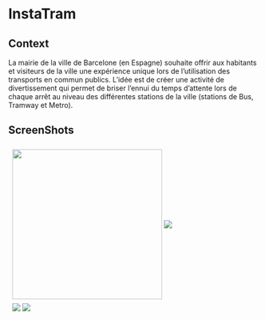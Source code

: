 <h1> InstaTram  </h1>
<h2> Context </h2>

<p>La mairie de la ville de Barcelone (en Espagne) souhaite offrir aux habitants et visiteurs de la 
ville une expérience unique lors de l’utilisation  des transports en commun publics.  L’idée est 
de créer une activité de divertissement qui permet de briser l’ennui du temps d’attente lors de 
chaque arrêt au niveau des différentes stations de la ville  (stations de Bus, Tramway et Metro).</p>

<h2> ScreenShots</h2>
<div class="row" style=" display: flex;flex-wrap: wrap;padding: 0 4px;">
  <div class="column" style="flex: 50%;
  padding: 0 4px">
    <img src="https://user-images.githubusercontent.com/71210522/120118816-d18e0c00-c194-11eb-8f5d-d8e96583cde8.jpg" style=" margin-top: 8px;
  vertical-align: middle" hight="500" width="300">
    <img src="https://user-images.githubusercontent.com/71210522/120118828-e79bcc80-c194-11eb-9c87-b0a7e02ad501.jpg" style=" margin-top: 8px;
  vertical-align: middle">
  </div>
  <div class="column" style="flex: 50%;
  padding: 0 4px;">
    <img src="https://user-images.githubusercontent.com/71210522/120118830-e8346300-c194-11eb-8b77-770a06dd994e.jpg" style=" margin-top: 8px;
  vertical-align: middle">
    <img src="https://user-images.githubusercontent.com/71210522/120118833-e9659000-c194-11eb-9d41-2b01cd1d2004.jpg" style=" margin-top: 8px;
  vertical-align: middle">
  </div>
</div>

